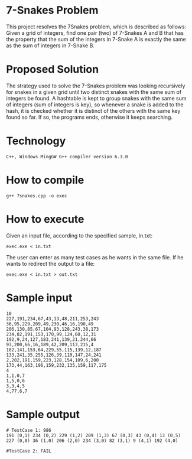 # 7-Snakes Problem

This project resolves the 7Snakes problem, which is described as follows: Given a grid of integers, find one pair (two) of 7-Snakes A and B that has the property that the sum of the integers in 7-Snake A is exactly the same as the sum of integers in 7-Snake B.

# Proposed Solution

The strategy used to solve the 7-Snakes problem was looking recursively for snakes in a given grid until two distinct snakes with the same sum of integers be found. A hashtable is kept to group snakes with the same sum of integers (sum of integers is key), so whenever a snake is added to the hash, it is checked whether it is distinct of the others with the same key found so far. If so, the programs ends, otherwise it keeps searching.

# Technology

```
C++, Windows MingGW G++ compiler version 6.3.0
```

# How to compile

```
g++ 7snakes.cpp -o exec
```

# How to execute

Given an input file, according to the specified sample, in.txt:

```
exec.exe < in.txt
```

The user can enter as many test cases as he wants in the same file. If he wants to redirect the output to a file:

```
exec.exe < in.txt > out.txt
```

# Sample input

```
10
227,191,234,67,43,13,48,211,253,243
36,95,229,209,49,230,46,16,190,49
206,130,85,67,104,93,128,243,38,173
234,82,191,153,170,99,124,60,12,31
192,9,24,127,183,241,139,21,244,66
93,200,66,16,189,42,209,113,215,4
182,141,153,64,229,55,115,139,12,187
133,241,35,255,126,39,110,147,24,241
2,202,191,159,223,128,154,109,6,200
173,44,163,196,159,232,135,159,117,175
4
1,1,0,7
1,5,0,6
3,3,4,5
4,77,6,7
```

# Sample output

```
# TestCase 1: 986
191 (0,1) 234 (0,2) 229 (1,2) 209 (1,3) 67 (0,3) 43 (0,4) 13 (0,5) 
227 (0,0) 36 (1,0) 206 (2,0) 234 (3,0) 82 (3,1) 9 (4,1) 192 (4,0) 

#TestCase 2: FAIL 
```